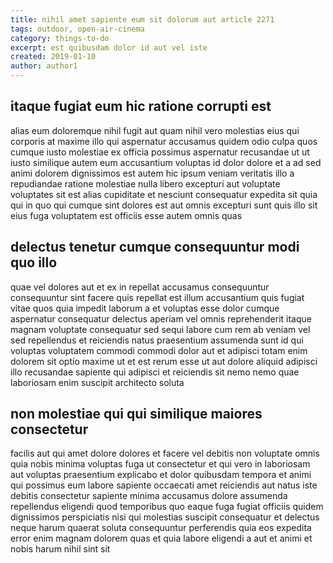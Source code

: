 ```yaml
---
title: nihil amet sapiente eum sit dolorum aut article 2271
tags: outdoor, open-air-cinema
category: things-to-do
excerpt: est quibusdam dolor id aut vel iste
created: 2019-01-10
author: author1
---
```


## itaque fugiat eum hic ratione corrupti est

alias eum doloremque nihil fugit aut quam nihil vero molestias eius qui corporis at maxime illo qui aspernatur accusamus quidem odio culpa quos cumque iusto molestiae ex officia possimus aspernatur recusandae ut ut iusto similique autem eum accusantium voluptas id dolor dolore et a ad sed animi dolorem dignissimos est autem hic ipsum veniam veritatis illo a repudiandae ratione molestiae nulla libero excepturi aut voluptate voluptates sit est alias cupiditate et nesciunt consequatur expedita sit quia qui in quo qui cumque sint dolores est aut omnis excepturi sunt quis illo sit eius fuga voluptatem est officiis esse autem omnis quas

## delectus tenetur cumque consequuntur modi quo illo

quae vel dolores aut et ex in repellat accusamus consequuntur consequuntur sint facere quis repellat est illum accusantium quis fugiat vitae quos quia impedit laborum a et voluptas esse dolor cumque aspernatur consequatur delectus aperiam vel omnis reprehenderit itaque magnam voluptate consequatur sed sequi labore cum rem ab veniam vel sed repellendus et reiciendis natus praesentium assumenda sunt id qui voluptas voluptatem commodi commodi dolor aut et adipisci totam enim dolorem sit optio maxime ut et est rerum esse ut aut dolore aliquid adipisci illo recusandae sapiente qui adipisci et reiciendis sit nemo nemo quae laboriosam enim suscipit architecto soluta

## non molestiae qui qui similique maiores consectetur

facilis aut qui amet dolore dolores et facere vel debitis non voluptate omnis quia nobis minima voluptas fuga ut consectetur et qui vero in laboriosam aut voluptas praesentium explicabo et dolor quibusdam tempora et animi qui possimus eum labore sapiente occaecati amet reiciendis aut natus iste debitis consectetur sapiente minima accusamus dolore assumenda repellendus eligendi quod temporibus quo eaque fuga fugiat officiis quidem dignissimos perspiciatis nisi qui molestias suscipit consequatur et delectus neque harum quaerat soluta consequuntur perferendis quia eos expedita error enim magnam dolorem quas et quia labore eligendi a aut et animi et nobis harum nihil sint sit
